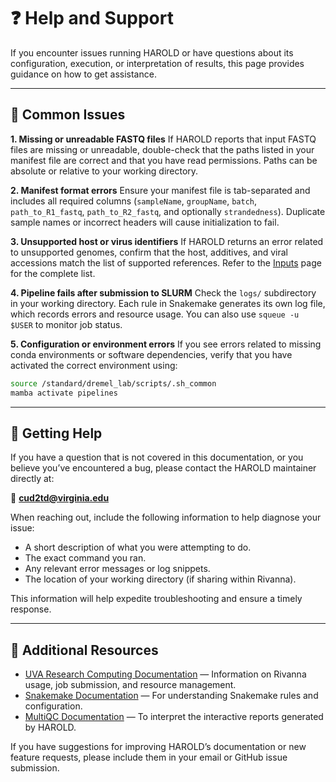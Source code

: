 # ❓ Help and Support

If you encounter issues running HAROLD or have questions about its configuration, execution, or interpretation of results, this page provides guidance on how to get assistance.

---

## 🧩 Common Issues

**1. Missing or unreadable FASTQ files**
If HAROLD reports that input FASTQ files are missing or unreadable, double-check that the paths listed in your manifest file are correct and that you have read permissions. Paths can be absolute or relative to your working directory.

**2. Manifest format errors**
Ensure your manifest file is tab-separated and includes all required columns (`sampleName`, `groupName`, `batch`, `path_to_R1_fastq`, `path_to_R2_fastq`, and optionally `strandedness`). Duplicate sample names or incorrect headers will cause initialization to fail.

**3. Unsupported host or virus identifiers**
If HAROLD returns an error related to unsupported genomes, confirm that the host, additives, and viral accessions match the list of supported references. Refer to the [Inputs](inputs.md) page for the complete list.

**4. Pipeline fails after submission to SLURM**
Check the `logs/` subdirectory in your working directory. Each rule in Snakemake generates its own log file, which records errors and resource usage. You can also use `squeue -u $USER` to monitor job status.

**5. Configuration or environment errors**
If you see errors related to missing conda environments or software dependencies, verify that you have activated the correct environment using:

```bash
source /standard/dremel_lab/scripts/.sh_common
mamba activate pipelines
```

---

## 💬 Getting Help

If you have a question that is not covered in this documentation, or you believe you’ve encountered a bug, please contact the HAROLD maintainer directly at:

📧 **[cud2td@virginia.edu](mailto:cud2td@virginia.edu)**

When reaching out, include the following information to help diagnose your issue:

- A short description of what you were attempting to do.
- The exact command you ran.
- Any relevant error messages or log snippets.
- The location of your working directory (if sharing within Rivanna).

This information will help expedite troubleshooting and ensure a timely response.

---

## 🧠 Additional Resources

- [UVA Research Computing Documentation](https://www.rc.virginia.edu/userinfo/rivanna/) — Information on Rivanna usage, job submission, and resource management.
- [Snakemake Documentation](https://snakemake.readthedocs.io/en/stable/) — For understanding Snakemake rules and configuration.
- [MultiQC Documentation](https://multiqc.info/docs/) — To interpret the interactive reports generated by HAROLD.

If you have suggestions for improving HAROLD’s documentation or new feature requests, please include them in your email or GitHub issue submission.
